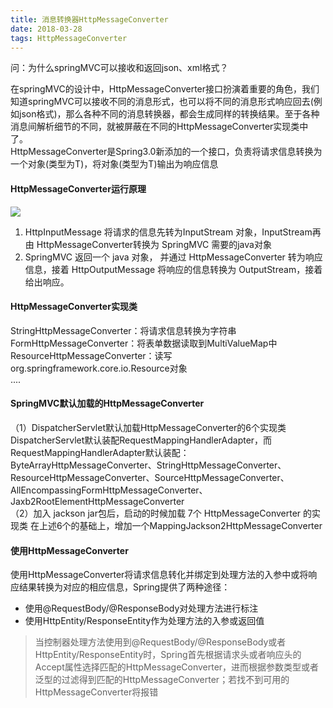 ```yaml
---
title: 消息转换器HttpMessageConverter  
date: 2018-03-28  
tags: HttpMessageConverter
---
```

 问：为什么springMVC可以接收和返回json、xml格式？
 <!-- more -->
 在springMVC的设计中，HttpMessageConverter接口扮演着重要的角色，我们知道springMVC可以接收不同的消息形式，也可以将不同的消息形式响应回去(例如json格式)，那么各种不同的消息转换器，都会生成同样的转换结果。至于各种消息间解析细节的不同，就被屏蔽在不同的HttpMessageConverter实现类中了。  
 HttpMessageConverter<T>是Spring3.0新添加的一个接口，负责将请求信息转换为一个对象(类型为T)，将对象(类型为T)输出为响应信息
 
 #### HttpMessageConverter运行原理
  <img src="http://oo8ieb5e5.bkt.clouddn.com/image/vps/HttpMessageConverter.png" align="center" />
  
1. HttpInputMessage 将请求的信息先转为InputStream 对象，InputStream再由 HttpMessageConverter转换为 SpringMVC 需要的java对象  
2. SpringMVC 返回一个 java 对象， 并通过 HttpMessageConverter 转为响应信息，接着 HttpOutputMessage 将响应的信息转换为 OutputStream，接着给出响应。

#### HttpMessageConverter实现类
StringHttpMessageConverter：将请求信息转换为字符串  
FormHttpMessageConverter：将表单数据读取到MultiValueMap中  
ResourceHttpMessageConverter：读写org.springframework.core.io.Resource对象  
....

#### SpringMVC默认加载的HttpMessageConverter  
（1）DispatcherServlet默认加载HttpMessageConverter的6个实现类  
  DispatcherServlet默认装配RequestMappingHandlerAdapter，而RequestMappingHandlerAdapter默认装配：ByteArrayHttpMessageConverter、StringHttpMessageConverter、ResourceHttpMessageConverter、SourceHttpMessageConverter、AllEncompassingFormHttpMessageConverter、Jaxb2RootElementHttpMessageConverter  
（2）加入 jackson jar包后，启动的时候加载 7个 HttpMessageConverter 的实现类
  在上述6个的基础上，增加一个MappingJackson2HttpMessageConverter
  
#### 使用HttpMessageConverter  
  使用HttpMessageConverter<T>将请求信息转化并绑定到处理方法的入参中或将响应结果转换为对应的相应信息，Spring提供了两种途径：
- 使用@RequestBody/@ResponseBody对处理方法进行标注
- 使用HttpEntity<T>/ResponseEntity<T>作为处理方法的入参或返回值
> 当控制器处理方法使用到@RequestBody/@ResponseBody或者HttpEntity<T>/ResponseEntity<T>时，Spring首先根据请求头或者响应头的Accept属性选择匹配的HttpMessageConverter，进而根据参数类型或者泛型的过滤得到匹配的HttpMessageConverter；若找不到可用的HttpMessageConverter将报错

